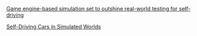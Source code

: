 
[Game engine-based simulation set to outshine real-world testing for self-driving](https://sdtimes.com/autonomous-cars/game-engine-based-simulation-outshine-testing-self-driving/)

[Self-Driving Cars in Simulated Worlds](https://medium.com/udacity/self-driving-cars-in-simulated-worlds-478e857ce44d)
